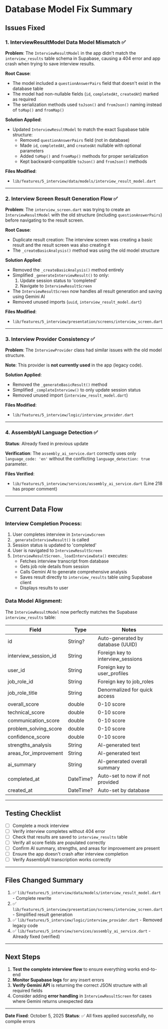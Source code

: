 # Database Model Fix Summary

## Issues Fixed

### 1. **InterviewResultModel Data Model Mismatch** ✅

**Problem**: The `InterviewResultModel` in the app didn't match the `interview_results` table schema in Supabase, causing a 404 error and app crash when trying to save interview results.

**Root Cause**:

- The model included a `questionAnswerPairs` field that doesn't exist in the database table
- The model had non-nullable fields (`id`, `completedAt`, `createdAt`) marked as required
- The serialization methods used `toJson()` and `fromJson()` naming instead of `toMap()` and `fromMap()`

**Solution Applied**:

- Updated `InterviewResultModel` to match the exact Supabase table structure:
  - Removed `questionAnswerPairs` field (not in database)
  - Made `id`, `completedAt`, and `createdAt` nullable with optional parameters
  - Added `toMap()` and `fromMap()` methods for proper serialization
  - Kept backward-compatible `toJson()` and `fromJson()` methods

**Files Modified**:

- `lib/features/5_interview/data/models/interview_result_model.dart`

---

### 2. **Interview Screen Result Generation Flow** ✅

**Problem**: The `interview_screen.dart` was trying to create an `InterviewResultModel` with the old structure (including `questionAnswerPairs`) before navigating to the result screen.

**Root Cause**:

- Duplicate result creation: The interview screen was creating a basic result and the result screen was also creating it
- The `_createBasicAnalysis()` method was using the old model structure

**Solution Applied**:

- Removed the `_createBasicAnalysis()` method entirely
- Simplified `_generateInterviewResult()` to only:
  1. Update session status to 'completed'
  2. Navigate to `InterviewResultScreen`
- The `InterviewResultScreen` now handles all result generation and saving using Gemini AI
- Removed unused imports (`uuid`, `interview_result_model.dart`)

**Files Modified**:

- `lib/features/5_interview/presentation/screens/interview_screen.dart`

---

### 3. **Interview Provider Consistency** ✅

**Problem**: The `InterviewProvider` class had similar issues with the old model structure.

**Note**: This provider is **not currently used** in the app (legacy code).

**Solution Applied**:

- Removed the `_generateBasicResult()` method
- Simplified `_completeInterview()` to only update session status
- Removed unused import (`interview_result_model.dart`)

**Files Modified**:

- `lib/features/5_interview/logic/interview_provider.dart`

---

### 4. **AssemblyAI Language Detection** ✅

**Status**: Already fixed in previous update

**Verification**: The `assembly_ai_service.dart` correctly uses only `language_code: 'en'` without the conflicting `language_detection: true` parameter.

**Files Verified**:

- `lib/features/5_interview/services/assembly_ai_service.dart` (Line 218 has proper comment)

---

## Current Data Flow

### Interview Completion Process:

1. User completes interview in `InterviewScreen`
2. `_generateInterviewResult()` is called
3. Session status is updated to 'completed'
4. User is navigated to `InterviewResultScreen`
5. `InterviewResultScreen._loadInterviewData()` executes:
   - Fetches interview transcript from database
   - Gets job role details from session
   - Calls Gemini AI to generate comprehensive analysis
   - Saves result directly to `interview_results` table using Supabase client
   - Displays results to user

### Data Model Alignment:

The `InterviewResultModel` now perfectly matches the Supabase `interview_results` table:

| Field                 | Type      | Notes                             |
| --------------------- | --------- | --------------------------------- |
| id                    | String?   | Auto-generated by database (UUID) |
| interview_session_id  | String    | Foreign key to interview_sessions |
| user_id               | String    | Foreign key to user_profiles      |
| job_role_id           | String    | Foreign key to job_roles          |
| job_role_title        | String    | Denormalized for quick access     |
| overall_score         | double    | 0-10 score                        |
| technical_score       | double    | 0-10 score                        |
| communication_score   | double    | 0-10 score                        |
| problem_solving_score | double    | 0-10 score                        |
| confidence_score      | double    | 0-10 score                        |
| strengths_analysis    | String    | AI-generated text                 |
| areas_for_improvement | String    | AI-generated text                 |
| ai_summary            | String    | AI-generated overall summary      |
| completed_at          | DateTime? | Auto-set to now if not provided   |
| created_at            | DateTime? | Auto-set by database              |

---

## Testing Checklist

- [ ] Complete a mock interview
- [ ] Verify interview completes without 404 error
- [ ] Check that results are saved to `interview_results` table
- [ ] Verify all score fields are populated correctly
- [ ] Confirm AI summary, strengths, and areas for improvement are present
- [ ] Ensure the app doesn't crash after interview completion
- [ ] Verify AssemblyAI transcription works correctly

---

## Files Changed Summary

1. ✅ `lib/features/5_interview/data/models/interview_result_model.dart` - Complete rewrite
2. ✅ `lib/features/5_interview/presentation/screens/interview_screen.dart` - Simplified result generation
3. ✅ `lib/features/5_interview/logic/interview_provider.dart` - Removed legacy code
4. ✅ `lib/features/5_interview/services/assembly_ai_service.dart` - Already fixed (verified)

---

## Next Steps

1. **Test the complete interview flow** to ensure everything works end-to-end
2. **Monitor Supabase logs** for any insert errors
3. **Verify Gemini API** is returning the correct JSON structure with all required fields
4. Consider adding **error handling** in `InterviewResultScreen` for cases where Gemini returns unexpected data

---

**Date Fixed**: October 5, 2025
**Status**: ✅ All fixes applied successfully, no compile errors
